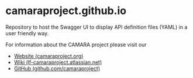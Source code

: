 # camaraproject.github.io

Repository to host the Swagger UI to display API definition files (YAML) in a user friendly way.

For information about the CAMARA project please visit our
* [Website (camaraproject.org)](https://camaraproject.org)
* [Wiki (lf-camaraproject.atlassian.net)](https://lf-camaraproject.atlassian.net/)
* [GitHub (github.com/camaraproject)](https://github.com/camaraproject)
